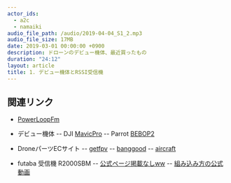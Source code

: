 ```yaml
---
actor_ids:
  - a2c
  - namaiki
audio_file_path: /audio/2019-04-04_S1_2.mp3
audio_file_size: 17MB
date: 2019-03-01 00:00:00 +0900
description: ドローンのデビュー機体、最近買ったもの
duration: "24:12"
layout: article
title: 1. デビュー機体とRSSI受信機
---
```


## 関連リンク

- [PowerLoopFm](https://powerloop.tokyo)

- デビュー機体
  -- DJI [MavicPro](https://www.dji.com/jp/mavic-2?site=brandsite&from=nav)
  -- Parrot [BEBOP2](https://www.parrot.com/jp/doron/parrot-bebop-2?ref=#parrot-bebop-2-)

- DroneパーツECサイト
  -- [getfpv](https://www.getfpv.com/)
  -- [banggood](https://www.banggood.com/)
  -- [aircraft](https://www.aircraft-japan.com/)

- futaba 受信機 R2000SBM
  -- [公式ページ掲載なしww](https://www.futaba.co.jp/results/?q=R2000SBM)
  -- [組み込み方の公式動画](https://www.youtube.com/watch?v=TTfMh4eBUJc)


